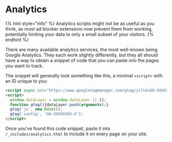 # Analytics

{% hint style="info" %}
Analytics scripts might not be as useful as you think, as most ad blocker extensions now prevent them from working, potentially limiting your data to only a small subset of your visitors.
{% endhint %}

There are many available analytics services, the most well-known being Google Analytics. They each work slightly differently, but they all should have a way to obtain a snippet of code that you can paste into the pages you want to track.

The snippet will generally look something like this, a minimal `<script>` with an ID unique to you:

```html
<script async src="https://www.googletagmanager.com/gtag/js?id=UA-XXXXXXXX-X"></script>
<script>
  window.dataLayer = window.dataLayer || [];
  function gtag(){dataLayer.push(arguments);}
  gtag('js', new Date());
  gtag('config', 'UA-XXXXXXXX-X');
</script>
```

Once you've found this code snippet, paste it into `/_includes/analytics.html` to include it on every page on your site.
